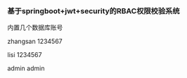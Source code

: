 ### 基于springboot+jwt+security的RBAC权限校验系统

内置几个数据库账号

zhangsan    1234567

lisi        1234567

admin       admin